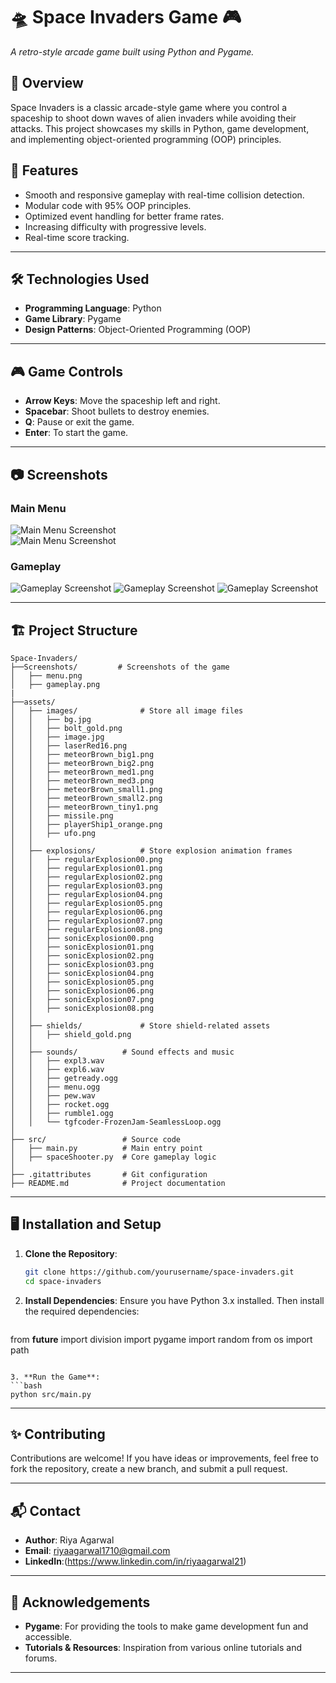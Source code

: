 
# 🛸 Space Invaders Game 🎮  
_A retro-style arcade game built using Python and Pygame._

## 📖 Overview
Space Invaders is a classic arcade-style game where you control a spaceship to shoot down waves of alien invaders while avoiding their attacks. This project showcases my skills in Python, game development, and implementing object-oriented programming (OOP) principles.  

## 🚀 Features
- Smooth and responsive gameplay with real-time collision detection.
- Modular code with 95% OOP principles.
- Optimized event handling for better frame rates.
- Increasing difficulty with progressive levels.
- Real-time score tracking.

---

## 🛠️ Technologies Used
- **Programming Language**: Python
- **Game Library**: Pygame
- **Design Patterns**: Object-Oriented Programming (OOP)

---

## 🎮 Game Controls
- **Arrow Keys**: Move the spaceship left and right.
- **Spacebar**: Shoot bullets to destroy enemies.
- **Q**: Pause or exit the game.
- **Enter**: To start the game.

---

## 📷 Screenshots  
### Main Menu  
![Main Menu Screenshot](Screenshots/Screenshot%20(27).png)  
![Main Menu Screenshot](Screenshots/Screenshot%20(32).png)  

### Gameplay  
![Gameplay Screenshot](Screenshots/Screenshot%20(29).png) 
![Gameplay Screenshot](Screenshots/Screenshot%20(30).png) 
![Gameplay Screenshot](Screenshots/Screenshot%20(31).png) 

---

## 🏗️ Project Structure
```
Space-Invaders/
├──Screenshots/         # Screenshots of the game
│   ├── menu.png
│   ├── gameplay.png
|
├──assets/
│   ├── images/              # Store all image files
│   │   ├── bg.jpg
│   │   ├── bolt_gold.png
│   │   ├── image.jpg
│   │   ├── laserRed16.png
│   │   ├── meteorBrown_big1.png
│   │   ├── meteorBrown_big2.png
│   │   ├── meteorBrown_med1.png
│   │   ├── meteorBrown_med3.png
│   │   ├── meteorBrown_small1.png
│   │   ├── meteorBrown_small2.png
│   │   ├── meteorBrown_tiny1.png
│   │   ├── missile.png
│   │   ├── playerShip1_orange.png
│   │   ├── ufo.png
│   │
│   ├── explosions/          # Store explosion animation frames
│   │   ├── regularExplosion00.png
│   │   ├── regularExplosion01.png
│   │   ├── regularExplosion02.png
│   │   ├── regularExplosion03.png
│   │   ├── regularExplosion04.png
│   │   ├── regularExplosion05.png
│   │   ├── regularExplosion06.png
│   │   ├── regularExplosion07.png
│   │   ├── regularExplosion08.png
│   │   ├── sonicExplosion00.png
│   │   ├── sonicExplosion01.png
│   │   ├── sonicExplosion02.png
│   │   ├── sonicExplosion03.png
│   │   ├── sonicExplosion04.png
│   │   ├── sonicExplosion05.png
│   │   ├── sonicExplosion06.png
│   │   ├── sonicExplosion07.png
│   │   ├── sonicExplosion08.png
│   │
│   ├── shields/             # Store shield-related assets
│   │   ├── shield_gold.png
│   │
│   ├── sounds/          # Sound effects and music
│   │   ├── expl3.wav
│   │   ├── expl6.wav
│   │   ├── getready.ogg
│   │   ├── menu.ogg
│   │   ├── pew.wav
│   │   ├── rocket.ogg
│   │   ├── rumble1.ogg
│   │   └── tgfcoder-FrozenJam-SeamlessLoop.ogg
│
├── src/                 # Source code
│   ├── main.py          # Main entry point
│   ├── spaceShooter.py  # Core gameplay logic
│
├── .gitattributes       # Git configuration
├── README.md            # Project documentation
```

---

## 🖥️ Installation and Setup
1. **Clone the Repository**:
   ```bash
   git clone https://github.com/yourusername/space-invaders.git
   cd space-invaders
   ```

2. **Install Dependencies**:
   Ensure you have Python 3.x installed. Then install the required dependencies:
   ```bash
from __future__ import division
import pygame
import random
from os import path
   ```

3. **Run the Game**:
   ```bash
   python src/main.py
   ```

---

## ✨ Contributing
Contributions are welcome! If you have ideas or improvements, feel free to fork the repository, create a new branch, and submit a pull request.

---

## 📬 Contact
- **Author**: Riya Agarwal  
- **Email**:  riyaagarwal1710@gmail.com  
- **LinkedIn**:(https://www.linkedin.com/in/riyaagarwal21)

---

## 🌟 Acknowledgements
- **Pygame**: For providing the tools to make game development fun and accessible.  
- **Tutorials & Resources**: Inspiration from various online tutorials and forums.

---

